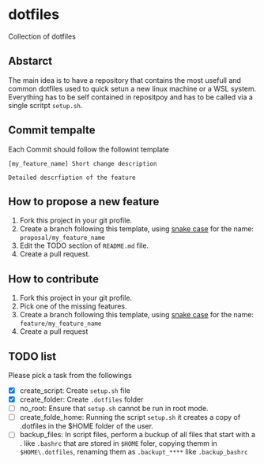 # dotfiles

Collection of dotfiles

## Abstarct

The main idea is to have a repository that contains the most usefull and common dotfiles used to quick setun a new linux machine or a WSL system.
Everything has to be self contained in repositpoy and has to be called via a single scritpt `setup.sh`.

## Commit tempalte

Each Commit should follow the followint template
```
[my_feature_name] Short change description

Detailed descrfiption of the feature
```

## How to propose a new feature

1. Fork this project in your git profile.
1. Create a branch following this template, using [snake case](https://it.wikipedia.org/wiki/Snake_case) for the name:  `proposal/my_feature_name`
1. Edit the TODO section of `README.md` file.
1. Create a pull request.

## How to contribute

1. Fork this project in your git profile.
1. Pick one of the missing features.
1. Create a branch following this template, using [snake case](https://it.wikipedia.org/wiki/Snake_case) for the name:  `feature/my_feature_name`
1. Create a pull request 
## TODO list

Please pick a task from the followings
 
  - [x] create_script: Create `setup.sh` file
  - [x] create_folder: Create `.dotfiles` folder
  - [ ] no_root: Ensure that `setup.sh` cannot be run in root mode.
  - [ ] create_folde_home:
      Running the script `setup.sh` it creates a copy of .dotfiles in the $HOME folder of the user.
  - [ ] backup_files:
      In script files, perform a buckup of all files that start with a . like `.bashrc`
      that are stored in `$HOME` foler, copying themm in `$HOME\.dotfiles`, renaming them
      as `.backupt_****` like `.backup_bashrc`
